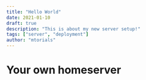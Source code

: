 ```yaml
---
title: "Hello World"
date: 2021-01-10
draft: true
description: "This is about my new server setup!"
tags: ["server", "deployment"]
author: "mtorials"
---
```


# Your own homeserver
